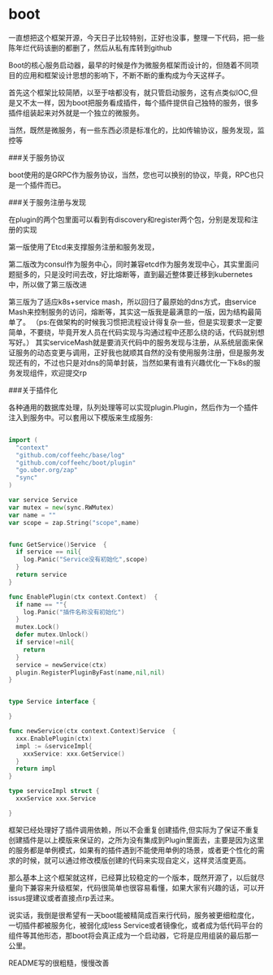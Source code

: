 boot
==
一直想把这个框架开源，今天日子比较特别，正好也没事，整理一下代码，把一些陈年烂代码该删的都删了，然后从私有库转到github

Boot的核心服务启动器，最早的时候是作为微服务框架而设计的，但随着不同项目的应用和框架设计思想的影响下，不断不断的重构成为今天这样子。

首先这个框架比较简陋，以至于啥都没有，就只管启动服务，这有点类似IOC,但是又不太一样，因为boot把服务看成插件，每个插件提供自己独特的服务，很多插件组装起来对外就是一个独立的微服务。

当然，既然是微服务，有一些东西必须是标准化的，比如传输协议，服务发现，监控等

###关于服务协议

boot使用的是GRPC作为服务协议，当然，您也可以换别的协议，毕竟，RPC也只是一个插件而已。

###关于服务注册与发现

在plugin的两个包里面可以看到有discovery和register两个包，分别是发现和注册的实现

第一版使用了Etcd来支撑服务注册和服务发现，

第二版改为consul作为服务中心，同时兼容etcd作为服务发现中心，其实里面问题挺多的，只是没时间去改，好比熔断等，直到最近整体要迁移到kubernetes中，所以做了第三版改进

第三版为了适应k8s+service mash，所以回归了最原始的dns方式，由service Mash来控制服务的访问，熔断等，其实这一版我是最满意的一版，因为结构最简单了。
（ps:在做架构的时候我习惯把流程设计得复杂一些，但是实现要求一定要简单，不要绕，毕竟开发人员在代码实现与沟通过程中还那么绕的话，代码就别想写好。）
其实serviceMash就是要消灭代码中的服务发现与注册，从系统层面来保证服务的动态变更与调用，正好我也就顺其自然的没有使用服务注册，但是服务发现还有的，不过也只是对dns的简单封装，当然如果有谁有兴趣优化一下k8s的服务发现组件，欢迎提交rp


###关于插件化

各种通用的数据库处理，队列处理等可以实现plugin.Plugin，然后作为一个插件注入到服务中。可以套用以下模版来生成服务:
```go

import (
  "context"
  "github.com/coffeehc/base/log"
  "github.com/coffeehc/boot/plugin"
  "go.uber.org/zap"
  "sync"
)

var service Service
var mutex = new(sync.RWMutex)
var name = ""
var scope = zap.String("scope",name)


func GetService()Service  {
  if service == nil{
    log.Panic("Service没有初始化",scope)
  }
  return service
}

func EnablePlugin(ctx context.Context)  {
  if name == ""{
    log.Panic("插件名称没有初始化")
  }
  mutex.Lock()
  defer mutex.Unlock()
  if service!=nil{
    return
  }
  service = newService(ctx)
  plugin.RegisterPluginByFast(name,nil,nil)
}


type Service interface {

}

func newService(ctx context.Context)Service  {
  xxx.EnablePlugin(ctx)
  impl := &serviceImpl{
    xxxService: xxx.GetService()
  }
  return impl
}

type serviceImpl struct {
  xxxService xxx.Service

}

```

框架已经处理好了插件调用依赖，所以不会重复创建插件,但实际为了保证不重复创建插件是以上模版来保证的，之所为没有集成到Plugin里面去，主要是因为这里的服务都是单例模式，如果有的插件遇到不能使用单例的场景，或者更个性化的需求的时候，就可以通过修改模版创建的代码来实现自定义，这样灵活度更高。

那么基本上这个框架就这样，已经算比较稳定的一个版本，既然开源了，以后就尽量向下兼容来升级框架，代码很简单也很容易看懂，如果大家有兴趣的话，可以开issus提建议或者直接点rp丢过来。

说实话，我倒是很希望有一天boot能被精简成百来行代码，服务被更细粒度化，一切插件都被服务化，被弱化成less Service或者镜像化，或者成为低代码平台的组件等其他形态，那boot将会真正成为一个启动器，它将是应用组装的最后那一公里。

README写的很粗糙，慢慢改善
